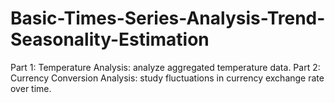 # Basic-Times-Series-Analysis-Trend-Seasonality-Estimation
Part 1: Temperature Analysis: analyze aggregated temperature data.
Part 2: Currency Conversion Analysis: study fluctuations in currency exchange rate over time.
